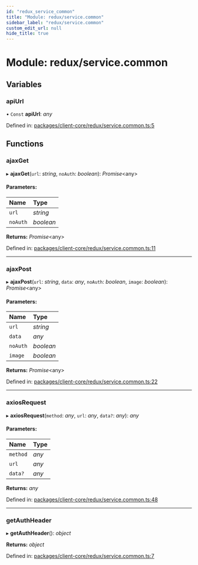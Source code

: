 ```yaml
---
id: "redux_service_common"
title: "Module: redux/service.common"
sidebar_label: "redux/service.common"
custom_edit_url: null
hide_title: true
---
```


# Module: redux/service.common

## Variables

### apiUrl

• `Const` **apiUrl**: *any*

Defined in: [packages/client-core/redux/service.common.ts:5](https://github.com/xr3ngine/xr3ngine/blob/56376a778/packages/client-core/redux/service.common.ts#L5)

## Functions

### ajaxGet

▸ **ajaxGet**(`url`: *string*, `noAuth`: *boolean*): *Promise*<any\>

#### Parameters:

Name | Type |
:------ | :------ |
`url` | *string* |
`noAuth` | *boolean* |

**Returns:** *Promise*<any\>

Defined in: [packages/client-core/redux/service.common.ts:11](https://github.com/xr3ngine/xr3ngine/blob/56376a778/packages/client-core/redux/service.common.ts#L11)

___

### ajaxPost

▸ **ajaxPost**(`url`: *string*, `data`: *any*, `noAuth`: *boolean*, `image`: *boolean*): *Promise*<any\>

#### Parameters:

Name | Type |
:------ | :------ |
`url` | *string* |
`data` | *any* |
`noAuth` | *boolean* |
`image` | *boolean* |

**Returns:** *Promise*<any\>

Defined in: [packages/client-core/redux/service.common.ts:22](https://github.com/xr3ngine/xr3ngine/blob/56376a778/packages/client-core/redux/service.common.ts#L22)

___

### axiosRequest

▸ **axiosRequest**(`method`: *any*, `url`: *any*, `data?`: *any*): *any*

#### Parameters:

Name | Type |
:------ | :------ |
`method` | *any* |
`url` | *any* |
`data?` | *any* |

**Returns:** *any*

Defined in: [packages/client-core/redux/service.common.ts:48](https://github.com/xr3ngine/xr3ngine/blob/56376a778/packages/client-core/redux/service.common.ts#L48)

___

### getAuthHeader

▸ **getAuthHeader**(): *object*

**Returns:** *object*

Defined in: [packages/client-core/redux/service.common.ts:7](https://github.com/xr3ngine/xr3ngine/blob/56376a778/packages/client-core/redux/service.common.ts#L7)
